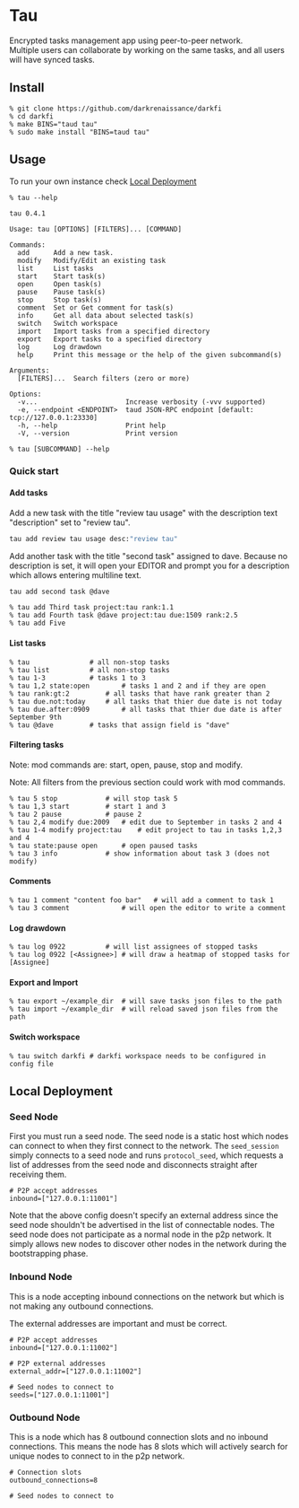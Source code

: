# Tau

Encrypted tasks management app using peer-to-peer network.  
Multiple users can collaborate by working on the same tasks, 
and all users will have synced tasks.


## Install 

```shell
% git clone https://github.com/darkrenaissance/darkfi 
% cd darkfi
% make BINS="taud tau"
% sudo make install "BINS=taud tau"
```

## Usage 

To run your own instance check [Local Deployment](#local-deployment)

```shell
% tau --help 
```
	tau 0.4.1

	Usage: tau [OPTIONS] [FILTERS]... [COMMAND]

	Commands:
	  add      Add a new task.
	  modify   Modify/Edit an existing task
	  list     List tasks
	  start    Start task(s)
	  open     Open task(s)
	  pause    Pause task(s)
	  stop     Stop task(s)
	  comment  Set or Get comment for task(s)
	  info     Get all data about selected task(s)
	  switch   Switch workspace
	  import   Import tasks from a specified directory
	  export   Export tasks to a specified directory
	  log      Log drawdown
	  help     Print this message or the help of the given subcommand(s)

	Arguments:
	  [FILTERS]...  Search filters (zero or more)

	Options:
	  -v...                      Increase verbosity (-vvv supported)
	  -e, --endpoint <ENDPOINT>  taud JSON-RPC endpoint [default: tcp://127.0.0.1:23330]
	  -h, --help                 Print help
	  -V, --version              Print version

```shell
% tau [SUBCOMMAND] --help
```

### Quick start

#### Add tasks

Add a new task with the title "review tau usage" with the description text
"description" set to "review tau".

```bash
tau add review tau usage desc:"review tau"
```

Add another task with the title "second task" assigned to dave.
Because no description is set, it will open your EDITOR and prompt you
for a description which allows entering multiline text.

```bash
tau add second task @dave
```

```
% tau add Third task project:tau rank:1.1
% tau add Fourth task @dave project:tau due:1509 rank:2.5
% tau add Five
```


#### List tasks

```shell
% tau				# all non-stop tasks
% tau list			# all non-stop tasks
% tau 1-3			# tasks 1 to 3
% tau 1,2 state:open		# tasks 1 and 2 and if they are open
% tau rank:gt:2			# all tasks that have rank greater than 2
% tau due.not:today		# all tasks that thier due date is not today
% tau due.after:0909		# all tasks that thier due date is after September 9th
% tau @dave			# tasks that assign field is "dave"
```


#### Filtering tasks

Note: mod commands are: start, open, pause, stop and modify.

Note: All filters from the previous section could work with mod commands.

```shell
% tau 5 stop			# will stop task 5
% tau 1,3 start			# start 1 and 3
% tau 2 pause			# pause 2
% tau 2,4 modify due:2009	# edit due to September in tasks 2 and 4 
% tau 1-4 modify project:tau	# edit project to tau in tasks 1,2,3 and 4
% tau state:pause open		# open paused tasks
% tau 3 info			# show information about task 3 (does not modify)
```

#### Comments

```shell
% tau 1 comment "content foo bar"	# will add a comment to task 1
% tau 3 comment				# will open the editor to write a comment
```

#### Log drawdown

```shell
% tau log 0922			# will list assignees of stopped tasks
% tau log 0922 [<Assignee>]	# will draw a heatmap of stopped tasks for [Assignee]
```

#### Export and Import

```shell
% tau export ~/example_dir	# will save tasks json files to the path
% tau import ~/example_dir	# will reload saved json files from the path
```


#### Switch workspace

```shell
% tau switch darkfi	# darkfi workspace needs to be configured in config file
```

## Local Deployment

### Seed Node

First you must run a seed node. The seed node is a static host which nodes can
connect to when they first connect to the network. The `seed_session` simply
connects to a seed node and runs `protocol_seed`, which requests a list of
addresses from the seed node and disconnects straight after receiving them.

    # P2P accept addresses
    inbound=["127.0.0.1:11001"] 

Note that the above config doesn't specify an external address since the
seed node shouldn't be advertised in the list of connectable nodes. The seed
node does not participate as a normal node in the p2p network. It simply allows
new nodes to discover other nodes in the network during the bootstrapping phase.

### Inbound Node

This is a node accepting inbound connections on the network but which is not
making any outbound connections.

The external addresses are important and must be correct.

    # P2P accept addresses
    inbound=["127.0.0.1:11002"]
    
    # P2P external addresses
    external_addr=["127.0.0.1:11002"]

    # Seed nodes to connect to 
    seeds=["127.0.0.1:11001"]

### Outbound Node

This is a node which has 8 outbound connection slots and no inbound connections.
This means the node has 8 slots which will actively search for unique nodes to
connect to in the p2p network.

    # Connection slots
    outbound_connections=8

    # Seed nodes to connect to 

